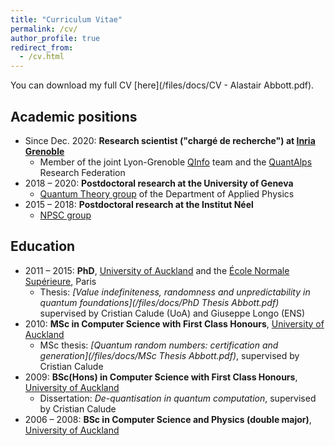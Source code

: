```yaml
---
title: "Curriculum Vitae"
permalink: /cv/
author_profile: true
redirect_from:
  - /cv.html
---
```


You can download my full CV [here](/files/docs/CV - Alastair Abbott.pdf).

## Academic positions

- Since Dec. 2020: **Research scientist ("chargé de recherche") at [Inria Grenoble](https://www.inria.fr/en/inria-centre-university-grenoble-alpes)**
	- Member of the joint Lyon-Grenoble [QInfo](https://team.inria.fr/qinfo/) team and the [QuantAlps](https://quantalps.univ-grenoble-alpes.fr/) Research Federation
- 2018 – 2020: **Postdoctoral research at the University of Geneva**
	- [Quantum Theory group](https://www.unige.ch/gap/qic/theory/) of the Department of Applied Physics
- 2015 – 2018: **Postdoctoral research at the Institut Néel**
	- [NPSC group](https://neel.cnrs.fr/equipes-poles-et-services/nanophysique-et-semiconducteurs-npsc)

## Education

- 2011 – 2015: **PhD**, [University of Auckland](https://www.auckland.ac.nz/) and the [École Normale Supérieure](https://www.ens.psl.eu/), Paris
	- Thesis: *[Value indefiniteness, randomness and unpredictability in quantum foundations](/files/docs/PhD Thesis Abbott.pdf)* supervised by Cristian Calude (UoA) and Giuseppe Longo (ENS)
- 2010: **MSc in Computer Science with First Class Honours**, [University of Auckland](https://www.auckland.ac.nz/)
	- MSc thesis: *[Quantum random numbers: certification and generation](/files/docs/MSc Thesis Abbott.pdf)*, supervised by Cristian Calude
- 2009: **BSc(Hons) in Computer Science with First Class Honours**, [University of Auckland](https://www.auckland.ac.nz/)
	- Dissertation: *De-quantisation in quantum computation*, supervised by Cristian Calude
- 2006 – 2008: **BSc in Computer Science and Physics (double major)**, [University of Auckland](https://www.auckland.ac.nz/)

<!-- ## Grants

- "Causally Indefinite Quantum Protocols: From Complexity to Applications"
	- Initiatives de Recherche à Grenoble Alpes (IRGA), 19k€ - P.I. (2021 – 2022)
- "Randomness and Irreversibility in Physics"
	- Marie Curie Actions IRSES (International Research Staff Exchange Scheme), $128k NZD - member (2011 – 2015)

## Awards

- University of Auckland Doctoral Scholarship, 2011 – 2015
- University of Auckland Masters Scholarship, 2010
- Montgomery Memorial Prize in Logic for best Honours-year dissertation, 2009
- New Zealand Computer Society Cup and Shield for best student in computer science, 2009
- J. C. Butcher Prize in Theoretical Computer Science, 2008

## Service
 -->

